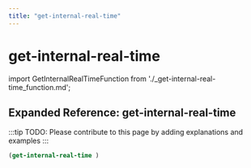 ```yaml
---
title: "get-internal-real-time"
---
```


# get-internal-real-time

import GetInternalRealTimeFunction from './_get-internal-real-time_function.md';

<GetInternalRealTimeFunction />

## Expanded Reference: get-internal-real-time

:::tip
TODO: Please contribute to this page by adding explanations and examples
:::

```lisp
(get-internal-real-time )
```

